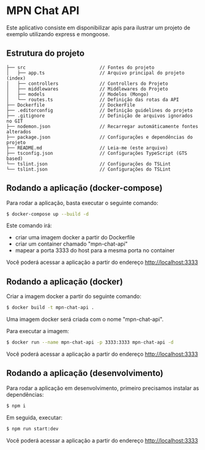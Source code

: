 # MPN Chat API

Este aplicativo consiste em disponibilizar apis para ilustrar um projeto de exemplo utilizando express e mongoose.

## Estrutura do projeto

```
├── src                           // Fontes do projeto
│   ├── app.ts                    // Arquivo principal do projeto (index)
│   ├── controllers               // Controllers do Projeto
│   ├── middlewares               // Middlewares do Projeto
│   ├── models                    // Modelos (Mongo)
│   └── routes.ts                 // Definição das rotas da API
├── Dockerfile                    // DockerFile
├── .editorconfig                 // Definição guidelines do projeto
├── .gitignore                    // Definição de arquivos ignorados no GIT
├── nodemon.json                  // Recarregar automáticamente fontes alterados
├── package.json                  // Configurações e dependências do projeto
├── README.md                     // Leia-me (este arquivo)
├── tsconfig.json                 // Configurações TypeScript (GTS based)
└── tslint.json                   // Configurações do TSLint
└── tslint.json                   // Configurações do TSLint
```

## Rodando a aplicação (docker-compose)

Para rodar a aplicação, basta executar o seguinte comando:

```bash
$ docker-compose up --build -d
```

Este comando irá:
  * criar uma imagem docker a partir do Dockerfile
  * criar um container chamado "mpn-chat-api"
  * mapear a porta 3333 do host para a mesma porta no container

Você poderá acessar a aplicação a partir do endereço [http://localhost:3333](http://localhost:3333)

## Rodando a aplicação (docker)

Criar a imagem docker a partir do seguinte comando:

```bash
$ docker build -t mpn-chat-api .
```

Uma imagem docker será criada com o nome "mpn-chat-api".

Para executar a imagem:

```bash
$ docker run --name mpn-chat-api -p 3333:3333 mpn-chat-api -d
```

Você poderá acessar a aplicação a partir do endereço [http://localhost:3333](http://localhost:3333)

## Rodando a aplicação (desenvolvimento)

Para rodar a aplicação em desenvolvimento, primeiro precisamos instalar as dependências:

```bash
$ npm i
```

Em seguida, executar:

```bash
$ npm run start:dev
```

Você poderá acessar a aplicação a partir do endereço [http://localhost:3333](http://localhost:3333)
